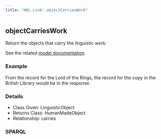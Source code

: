 ```yaml
---
title: "HAL Link: objectCarriesWork"
---
```


## objectCarriesWork

Return the objects that carry the linguistic work.

See the related [model documentation](/model/document/#physical-objects-conceptual-texts)

### Example

From the record for the Lord of the Rings, the record for the copy in the British Library would be in the response


### Details

* Class Given: LinguisticObject
* Returns Class: HumanMadeObject
* Relationship: carries


### SPARQL
```

```

